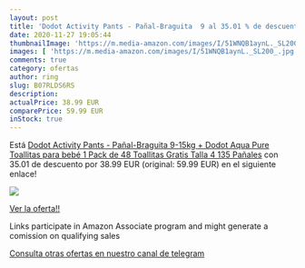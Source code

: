 ```yaml
---
layout: post
title: 'Dodot Activity Pants - Pañal-Braguita  9 al 35.01 % de descuento'
date: 2020-11-27 19:05:44
thumbnailImage: 'https://m.media-amazon.com/images/I/51WNQB1aynL._SL200_.jpg'
images: [ 'https://m.media-amazon.com/images/I/51WNQB1aynL._SL200_.jpg' ]
comments: true
category: ofertas
author: ring
slug: B07RLDS6RS
description:
actualPrice: 38.99 EUR
comparePrice: 59.99 EUR
inStock: true
---
```


Está [Dodot Activity Pants - Pañal-Braguita  9-15kg + Dodot Aqua Pure Toallitas para bebé  1 Pack de 48 Toallitas Gratis  Talla 4  135 Pañales](https://www.amazon.es/dp/B07RLDS6RS/?tag=redken-21) con 35.01 de descuento por 38.99 EUR (original: 59.99 EUR) en el siguiente enlace!

[![](https://m.media-amazon.com/images/I/51WNQB1aynL._SL200_.jpg)](https://www.amazon.es/dp/B07RLDS6RS/?tag=redken-21)

[Ver la oferta!!](https://www.amazon.es/dp/B07RLDS6RS/?tag=redken-21)

Links participate in Amazon Associate program and might generate a comission on qualifying sales

[Consulta otras ofertas en nuestro canal de telegram](https://t.me/s/ofertas25)
